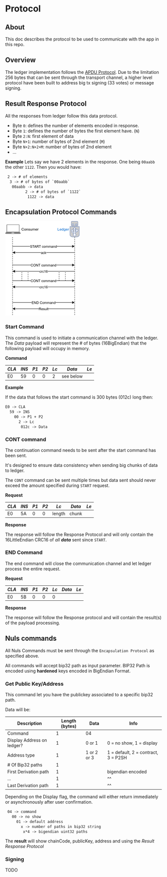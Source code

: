 # Protocol

## About

This doc describes the protocol to be used to communicate with the app in this repo.

## Overview

The ledger implementation follows the [APDU Protocol](https://en.wikipedia.org/wiki/Smart_card_application_protocol_data_unit). Due to the limitation 256 bytes that can be sent through the transport channel, a higher level protocol have been built to address big tx signing (33 votes) or message signing.

## Result Response Protocol
All the responses from ledger follow this data protocol.

 * Byte `0`: defines the number of elements encoded in response.
 * Byte `1`: defines the number of bytes the first element have. (`N`)
 * Byte `2:N`: first element of data
 * Byte `N+1`: number of bytes of 2nd element (`M`)
 * Byte `N+2:N+2+M`: number of bytes of 2nd element
 * ...

**Example**
Lets say we have 2 elements in the response. One being `00aabb` the other `1122`. Then you would have:
```
 2 -> # of elements
  3 -> # of bytes of `00aabb`
   00aabb -> data
         2 -> # of bytes of `1122`
          1122 -> data
```

## Encapsulation Protocol Commands
![Proto overview](./assets/comm-proto.png "Proto Overview")

### Start Command

This command is used to initiate a communication channel with the ledger. The *Data* payload will represent the # of bytes (16BigEndian) that the following payload will occupy in memory.

**Command**

| *CLA* | *INS*  | *P1*  | *P2* | *Lc* |  *Data*   | *Le*  |
|-------|--------|-------|------|------|-----------|-------|
|   E0  |   59   |   0   |   0  |  2   | see below |       |

**Example**

If the data that follows the start command is 300 bytes (012c) long then:
```
E0 -> CLA
  59 -> INS
    00 -> P1 + P2
      2 -> Lc
       012c -> Data
```

### CONT command

The continuation command needs to be sent after the start command has been sent.

It's designed to ensure data consistency when sending big chunks of data to ledger.

The `CONT` command can be sent multiple times but data sent should never exceed the amount specified during `START` request.

**Request**

| *CLA* | *INS*  | *P1*  | *P2* |  *Lc*  |  *Data*   | *Le*  |
|-------|--------|-------|------|--------|-----------|-------|
|   E0  |   5A   |   0   |  0   | length |   chunk   |       |

**Response**

The response will follow the Response Protocol and will only contain the 16LittleEndian CRC16 of *all __data__* sent since `START`.

### END Command

The end command will close the communication channel and let ledger process the entire request.

**Request**

| *CLA* | *INS*  | *P1*  | *P2* |  *Lc*  |  *Data*   | *Le*  |
|-------|--------|-------|------|--------|-----------|-------|
|   E0  |   5B   |   0   |  0   |   0    |           |       |

**Response**

The response will follow the Response protocol and will contain the result(s) of the payload processing.

## Nuls commands

All Nuls Commands must be sent through the `Encapsulation Protocol` as specified above.

All commands will accept bip32 path as input parameter. BIP32 Path is encoded using **hardened** keys encoded in BigEndian Format.

### Get Public Key/Address
This command let you have the publickey associated to a specific bip32 path.

Data will be:

|  Description                       | Length (bytes) |  Data       |      Info                             |
|------------------------------------|----------------|-------------|---------------------------------------|
| Command                            |       1        |   04        |                                       |
| Display Address on ledger?         |       1        | 0 or 1      | 0 = no show, 1 = display              |
| Address type                       |       1        | 1 or 2 or 3 | 1 = default, 2 = contract, 3 = P2SH   |
| # Of Bip32 paths                   |       1        |             |                                       |
| First Derivation path              |       1        |             |    bigendian encoded                  |
|               ...                  |       1        |             |           ^^                          |
| Last Derivation path               |       1        |             |           ^^                          |

Depending on the Display flag, the command will either return immediately or asynchronously after user confirmation.


```
 04 -> command
   00 -> no show
     01 -> default address
       x -> number of paths in bip32 string
        x*4 -> bigendian uint32 paths
```

The **result** will show chainCode, publicKey, address and  using the *Result Response Protocol*


### Signing

TODO